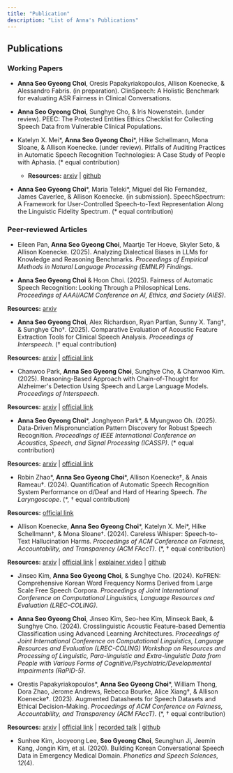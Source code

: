 ```yaml
---
title: "Publication"
description: "List of Anna's Publications"
---
```

## Publications

### Working Papers

* **Anna Seo Gyeong Choi**, Oresis Papakyriakopoulos, Allison Koenecke, & Alessandro Fabris. (in preparation). ClinSpeech: A Holistic Benchmark for evaluating ASR Fairness in Clinical Conversations.

* **Anna Seo Gyeong Choi**, Sunghye Cho, & Iris Nowenstein. (under review). PEEC: The Protected Entities Ethics Checklist for Collecting Speech Data from Vulnerable Clinical Populations.

* Katelyn X. Mei*, **Anna Seo Gyeong Choi***, Hilke Schellmann, Mona Sloane, & Allison Koenecke. (under review). Pitfalls of Auditing Practices in Automatic Speech Recognition Technologies: A Case Study of People with Aphasia. (* equal contribution)

    * **Resources:** [arxiv](https://arxiv.org/abs/2506.08846) | [github](https://github.com/koenecke/auditing_asr_aphasia)

* **Anna Seo Gyeong Choi***, Maria Teleki*, Miguel del Rio Fernandez, James Caverlee, & Allison Koenecke. (in submission). SpeechSpectrum: A Framework for User-Controlled Speech-to-Text Representation Along the Linguistic Fidelity Spectrum. (* equal contribution)

### Peer-reviewed Articles

* Eileen Pan, **Anna Seo Gyeong Choi**, Maartje Ter Hoeve, Skyler Seto, & Allison Koenecke. (2025). Analyzing Dialectical Biases in LLMs for Knowledge and Reasoning Benchmarks. *Proceedings of Empirical Methods in Natural Language Processing (EMNLP) Findings*.

* **Anna Seo Gyeong Choi** & Hoon Choi. (2025). Fairness of Automatic Speech Recognition: Looking Through a Philosophical Lens. *Proceedings of AAAI/ACM Conference on AI, Ethics, and Society (AIES)*.

**Resources:** [arxiv](https://arxiv.org/abs/2508.07143)

* **Anna Seo Gyeong Choi**, Alex Richardson, Ryan Partlan, Sunny X. Tang†, & Sunghye Cho†. (2025). Comparative Evaluation of Acoustic Feature Extraction Tools for Clinical Speech Analysis. *Proceedings of Interspeech*. († equal contribution)

**Resources:** [arxiv](https://arxiv.org/abs/2506.01129) | [official link](https://www.isca-archive.org/interspeech_2025/choi25h_interspeech.pdf)

* Chanwoo Park, **Anna Seo Gyeong Choi**, Sunghye Cho, & Chanwoo Kim. (2025). Reasoning-Based Approach with Chain-of-Thought for Alzheimer's Detection Using Speech and Large Language Models. *Proceedings of Interspeech*.

**Resources:** [arxiv](https://arxiv.org/abs/2508.07143) | [official link](https://www.isca-archive.org/interspeech_2025/park25d_interspeech.pdf)

* **Anna Seo Gyeong Choi***, Jonghyeon Park*, & Myungwoo Oh. (2025). Data-Driven Mispronunciation Pattern Discovery for Robust Speech Recognition. *Proceedings of IEEE International Conference on Acoustics, Speech, and Signal Processing (ICASSP)*. (* equal contribution)

**Resources:** [arxiv](https://arxiv.org/abs/2508.07143) | [official link](https://ieeexplore.ieee.org/stamp/stamp.jsp?arnumber=10888676)

* Robin Zhao*, **Anna Seo Gyeong Choi***, Allison Koenecke†, & Anais Rameau†. (2024). Quantification of Automatic Speech Recognition System Performance on d/Deaf and Hard of Hearing Speech. *The Laryngoscope*. (*, † equal contribution)

**Resources:** [official link](https://onlinelibrary.wiley.com/doi/pdf/10.1002/lary.31713)

* Allison Koenecke, **Anna Seo Gyeong Choi***, Katelyn X. Mei*, Hilke Schellmann†, & Mona Sloane†. (2024). Careless Whisper: Speech-to-Text Hallucination Harms. *Proceedings of ACM Conference on Fairness, Accountability, and Transparency (ACM FAccT)*. (*, † equal contribution)

**Resources:** [arxiv](https://arxiv.org/abs/2402.08021) | [official link](https://dl.acm.org/doi/10.1145/3630106.3658996) | [explainer video](https://vimeo.com/951267266) | [github](https://github.com/koenecke/hallucination_harms)

* Jinseo Kim, **Anna Seo Gyeong Choi**, & Sunghye Cho. (2024). KoFREN: Comprehensive Korean Word Frequency Norms Derived from Large Scale Free Speech Corpora. *Proceedings of Joint International Conference on Computational Linguistics, Language Resources and Evaluation (LREC-COLING)*.

* **Anna Seo Gyeong Choi**, Jinseo Kim, Seo-hee Kim, Minseok Baek, & Sunghye Cho. (2024). Crosslinguistic Acoustic Feature-based Dementia Classification using Advanced Learning Architectures. *Proceedings of Joint International Conference on Computational Linguistics, Language Resources and Evaluation (LREC-COLING) Workshop on Resources and Processing of Linguistic, Para-linguistic and Extra-linguistic Data from People with Various Forms of Cognitive/Psychiatric/Developmental Impairments (RaPID-5)*.

* Orestis Papakyriakopoulos*, **Anna Seo Gyeong Choi***, William Thong, Dora Zhao, Jerome Andrews, Rebecca Bourke, Alice Xiang†, & Allison Koenecke†. (2023). Augmented Datasheets for Speech Datasets and Ethical Decision-Making. *Proceedings of ACM Conference on Fairness, Accountability, and Transparency (ACM FAccT)*. (*, † equal contribution)

**Resources:** [arxiv](https://arxiv.org/abs/2305.04672) | [official link](https://dl.acm.org/doi/10.1145/3593013.3594049) | [recorded talk](https://www.youtube.com/watch?v=D6Dm5AzpW-E) | [github](https://github.com/SonyResearch/project_ethics_augmented_datasheets_for_speech_datasets)

* Sunhee Kim, Jooyeong Lee, **Seo Gyeong Choi**, Seunghun Ji, Jeemin Kang, Jongin Kim, et al. (2020). Building Korean Conversational Speech Data in Emergency Medical Domain. *Phonetics and Speech Sciences*, *12*(4).